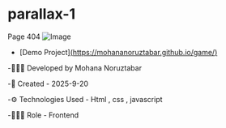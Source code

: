 # parallax-1
Page 404
![Image](https://github.com/user-attachments/assets/00e6615d-031c-4c30-9dce-0c0c7e69b398)
- [Demo Project][(https://mohananoruztabar.github.io/game/)](https://mohananoruztabar.github.io/Page-404/)

-🙋🏽‍♀️ Developed by Mohana Noruztabar

-📅 Created - 2025-9-20

-⚙ Technologies Used - Html , css , javascript

-👩🏽‍💻 Role - Frontend

